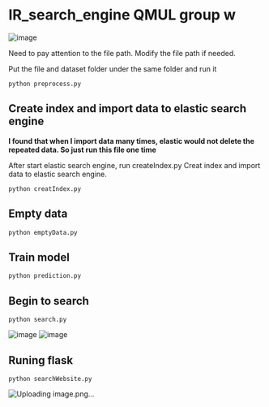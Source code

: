 # IR_search_engine QMUL group w

![image](https://user-images.githubusercontent.com/15157064/114306134-75502980-9b0d-11eb-817d-b21c7b3c01d7.png)

Need to pay attention to the file path. Modify the file path if needed.

Put the file and dataset folder under the same folder and run it 
```
python preprocess.py
```
## Create index and import data to elastic search engine

**I found that when I import data many times, elastic would not delete the repeated data. So just run this file one time**

After start elastic search engine, run createIndex.py
Creat index and import data to elastic search engine.
```
python creatIndex.py
```

## Empty data
```
python emptyData.py
```

## Train model
```
python prediction.py
```

## Begin to search
```
python search.py
```
![image](https://user-images.githubusercontent.com/15157064/114917964-22ea7200-9e59-11eb-8313-66aa1f17c498.png)
![image](https://user-images.githubusercontent.com/15157064/114917975-24b43580-9e59-11eb-8c80-02bf23b9705b.png)

## Runing flask
```
python searchWebsite.py
```

![Uploading image.png…]()


